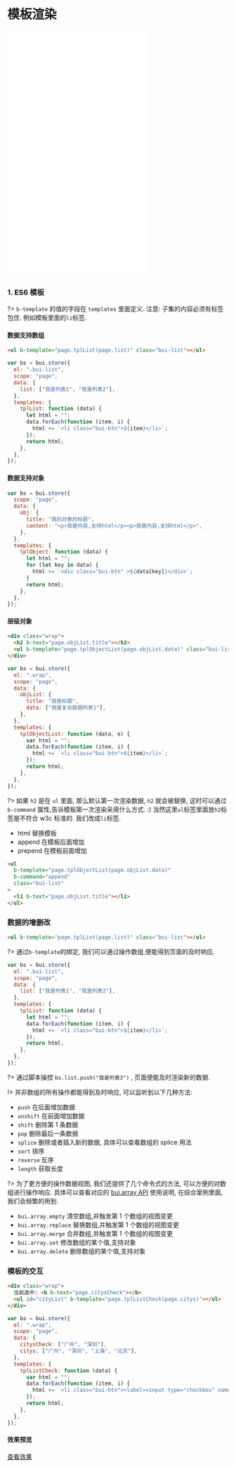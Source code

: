 # 模板渲染

<iframe width="320" height="560" src="//www.easybui.com/demo/#pages/store/template" allowfullscreen="allowfullscreen" frameborder="0"></iframe>

### 1. ES6 模板

?> `b-template` 的值的字段在 `templates` 里面定义. 注意: 子集的内容必须有标签包住. 例如模板里面的`li`标签.

#### 数据支持数组

```html
<ul b-template="page.tplList(page.list)" class="bui-list"></ul>
```

```js
var bs = bui.store({
  el: ".bui-list",
  scope: "page",
  data: {
    list: ["我是列表1", "我是列表2"],
  },
  templates: {
    tplList: function (data) {
      let html = "";
      data.forEach(function (item, i) {
        html += `<li class="bui-btn">${item}</li>`;
      });
      return html;
    },
  },
});
```

#### 数据支持对象

```js
var bs = bui.store({
  scope: "page",
  data: {
    obj: {
      title: "我的对象的标题",
      content: "<p>我是内容,支持html</p><p>我是内容,支持html</p>",
    },
  },
  templates: {
    tplObject: function (data) {
      let html = "";
      for (let key in data) {
        html += `<div class="bui-btn" >${data[key]}</div>`;
      }
      return html;
    },
  },
});
```

#### 层级对象

```html
<div class="wrap">
  <h2 b-text="page.objList.title"></h2>
  <ul b-template="page.tplObjectList(page.objList.data)" class="bui-list"></ul>
</div>
```

```js
var bs = bui.store({
  el: ".wrap",
  scope: "page",
  data: {
    objList: {
      title: "我是标题",
      data: ["我是复杂数据列表1"],
    },
  },
  templates: {
    tplObjectList: function (data, e) {
      var html = "";
      data.forEach(function (item, i) {
        html += `<li class="bui-btn">${item}</li>`;
      });
      return html;
    },
  },
});
```

?> 如果 `h2` 是在 `ul` 里面, 那么默认第一次渲染数据, `h2` 就会被替换, 这时可以通过 `b-command` 属性,告诉模板第一次渲染采用什么方式. :) 当然这里`ul`标签里面放`h2`标签是不符合 w3c 标准的. 我们改成`li`标签.

- html 替换模板
- append 在模板后面增加
- prepend 在模板前面增加

```html
<ul
  b-template="page.tplObjectList(page.objList.data)"
  b-command="append"
  class="bui-list"
>
  <li b-text="page.objList.title"></li>
</ul>
```

### 数据的增删改

```html
<ul b-template="page.tplList(page.list)" class="bui-list"></ul>
```

?> 通过`b-template`的绑定, 我们可以通过操作数组,便能得到页面的及时响应.

```js
var bs = bui.store({
  el: ".bui-list",
  scope: "page",
  data: {
    list: ["我是列表1", "我是列表2"],
  },
  templates: {
    tplList: function (data) {
      let html = "";
      data.forEach(function (item, i) {
        html += `<li class="bui-btn">${item}</li>`;
      });
      return html;
    },
  },
});
```

?> 通过脚本操控 `bs.list.push("我是列表3")` , 页面便能及时渲染新的数据.

!> 并非数组的所有操作都能得到及时响应, 可以监听到以下几种方法:

- `push` 在后面增加数据
- `unshift` 在前面增加数据
- `shift` 删除第 1 条数据
- `pop` 删除最后一条数据
- `splice` 删除或者插入新的数据, 具体可以查看数组的 splice 用法
- `sort` 排序
- `reverse` 反序
- `length` 获取长度

?> 为了更方便的操作数据视图, 我们还提供了几个命令式的方法, 可以方便的对数组进行操作响应. 具体可以查看对应的 [bui.array API](http://www.easybui.com/guide/api/classes/bui.array.html) 使用说明, 在综合案例里面, 我们会频繁的用到.

- `bui.array.empty` 清空数组,并触发第 1 个数组的视图变更
- `bui.array.replace` 替换数组,并触发第 1 个数组的视图变更
- `bui.array.merge` 合并数组,并触发第 1 个数组的视图变更
- `bui.array.set` 修改数组的某个值,支持对象
- `bui.array.delete` 删除数组的某个值,支持对象

### 模板的交互

```html
<div class="wrap">
  当前选中: <b b-text="page.citysCheck"></b>
  <ul id="cityList" b-template="page.tplListCheck(page.citys)"></ul>
</div>
```

```js
var bs = bui.store({
  el: ".wrap",
  scope: "page",
  data: {
    citysCheck: ["广州", "深圳"],
    citys: ["广州", "深圳", "上海", "北京"],
  },
  templates: {
    tplListCheck: function (data) {
      var html = "";
      data.forEach(function (item, i) {
        html += `<li class="bui-btn"><label><input type="checkbox" name="city" value="${item}" b-model="page.citysCheck">${item}</label></li>`;
      });
      return html;
    },
  },
});
```

#### 效果预览

<a href="http://www.easybui.com/demo/index.html#pages/store/template" target="_blank">查看效果</a>
